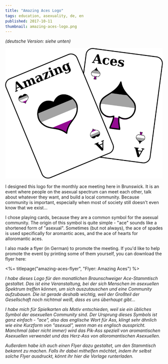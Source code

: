 ```yaml
---
title: "Amazing Aces Logo"
tags: education, asexuality, de, en
published: 2017-10-11
thumbnail: amazing-aces-logo.png
---
```


*(deutsche Version: siehe unten)*

![Logo: Amazing Aces](amazing-aces-logo.png)

I designed this logo for the monthly ace meeting here in Brunswick. It is an event where people on the asexual spectrum can meet each other, talk about whatever they want, and build a local community. Because community is important, especially when most of society still doesn't even know that we exist...

I chose playing cards, because they are a common symbol for the asexual community. The origin of this symbol is quite simple - "ace" sounds like a shortened form of "asexual". Sometimes (but not always), the ace of spades is used specifically for aromantic aces, and the ace of hearts for alloromantic aces.

I also made a flyer (in German) to promote the meeting. If you'd like to help promote the event by printing some of them yourself, you can download the flyer here:

<%= titlepage("amazing-aces-flyer", "Flyer: Amazing Aces") %>

*I habe dieses Logo für den monatlichen Braunschweiger Ace-Stammtisch gestaltet. Das ist eine Veranstaltung, bei der sich Menschen im asexuellen Spektrum treffen können, um sich auszutauschen und eine Community aufzubauen. Die ist gerade deshalb wichtig, weil der Großteil der Gesellschaft noch nichtmal weiß, dass es uns überhaupt gibt...*

*I habe mich für Spielkarten als Motiv entschieden, weil sie ein übliches Symbol der asexuellen Community sind. Der Ursprung dieses Symbols ist ganz einfach - "ace", also das englische Wort für Ass, klingt sehr ähnlich wie eine Kurzform von "asexual", wenn man es englisch ausspricht. Manchmal (aber nicht immer) wird das Pik-Ass speziell von aromantischen Asexuellen verwendet und das Herz-Ass von alloromantischen Asexuellen.*

*Außerdem habe ich auch einen Flyer dazu gestaltet, um den Stammtisch bekannt zu machen. Falls ihr dabei mithelfen möchtet, indem ihr selbst solche Flyer ausdruckt, könnt ihr hier die Vorlage runterladen.*


